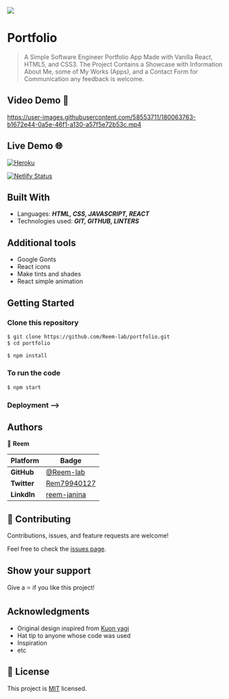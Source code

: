 ![](https://img.shields.io/static/v1?label=BY&message=Reemoz&color=red)
<!-- Feel Free to Add, Update, Delete Any Section you find needs so -->

# Portfolio

> A Simple Software Engineer Portfolio App Made with Vanilla React, HTML5, and CSS3. The Project Contains a Showcase with Information About Me, some of My Works (Apps), and a Contact Form for Communication any feedback is welcome.


## Video Demo 🎥




https://user-images.githubusercontent.com/58553711/180063763-b1672e44-0a5e-46f1-a130-a57f5e72b53c.mp4




## Live Demo 🌐

[![Heroku](https://img.shields.io/badge/Heroku-deploy-yellow)](https://immense-wave-24332.herokuapp.com/)

[![Netlify Status](https://api.netlify.com/api/v1/badges/ab0d25b2-9579-4b6a-9343-de9326fce109/deploy-status)](https://app.netlify.com/sites/reemme/deploys)

## Built With

- Languages: _**HTML, CSS, JAVASCRIPT, REACT**_
- Technologies used: _**GIT, GITHUB, LINTERS**_

## Additional tools
 - Google Gonts
 - React icons
 - Make tints and shades
 - React simple animation

## Getting Started

### Clone this repository

```bash
$ git clone https://github.com/Reem-lab/portfolio.git
$ cd portfolio

$ npm install

```
### To run the code
```bash
$ npm start
```


### Deployment -->

## Authors

<!-- Only Change Username for Different Accounts -->

👤 **Reem**

 Platform | Badge |
 --- | --- |
 **GitHub**  | [@Reem-lab](https://github.com/Reem-lab)
 **Twitter** | [Rem79940127](https://twitter.com/Rem79940127)
 **LinkdIn** | [reem-janina](https://www.linkedin.com/in/reem-janina-ab74ab21a/)


## 🤝 Contributing

Contributions, issues, and feature requests are welcome!

Feel free to check the [issues page](../../issues).

## Show your support

Give a ⭐️ if you like this project!

## Acknowledgments

- Original design inspired from [Kuon yagi](https://dribbble.com/kuon_yagi)
- Hat tip to anyone whose code was used
- Inspiration
- etc

## 📝 License

This project is [MIT](/MIT.md) licensed.
